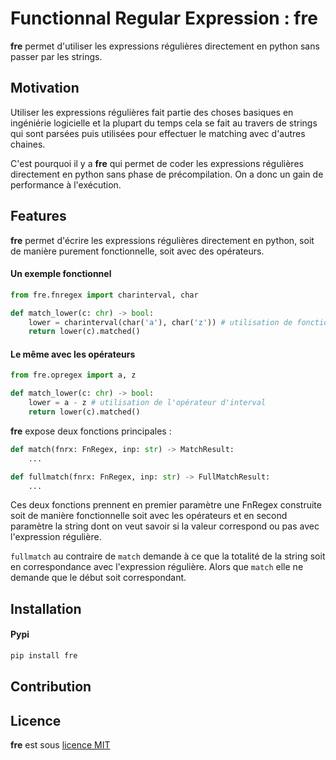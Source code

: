 # Functionnal Regular Expression : fre

**fre** permet d'utiliser les expressions régulières directement en python sans 
passer par les strings.

## Motivation

Utiliser les expressions régulières fait partie des choses basiques en 
ingéniérie logicielle et la plupart du temps cela se fait au travers de strings
qui sont parsées puis utilisées pour effectuer le matching avec d'autres 
chaines.

C'est pourquoi il y a **fre** qui permet de coder les expressions régulières 
directement en python sans phase de précompilation. On a donc un gain de 
performance à l'exécution. 

## Features

**fre** permet d'écrire les expressions régulières directement en python, soit
de manière purement fonctionnelle, soit avec des opérateurs.

#### Un exemple fonctionnel

```python
from fre.fnregex import charinterval, char

def match_lower(c: chr) -> bool:
    lower = charinterval(char('a'), char('z')) # utilisation de fonctions
    return lower(c).matched()
```

#### Le même avec les opérateurs

```python
from fre.opregex import a, z

def match_lower(c: chr) -> bool:
    lower = a - z # utilisation de l'opérateur d'interval
    return lower(c).matched()
```


**fre** expose deux fonctions principales : 

```python
def match(fnrx: FnRegex, inp: str) -> MatchResult:
    ...
```
```python
def fullmatch(fnrx: FnRegex, inp: str) -> FullMatchResult:
    ...
```

Ces deux fonctions prennent en premier paramètre une FnRegex construite soit de
manière fonctionnelle soit avec les opérateurs et en second paramètre la string
dont on veut savoir si la valeur correspond ou pas avec l'expression régulière. 

`fullmatch` au contraire de `match` demande à ce que la totalité de la string soit
en correspondance avec l'expression régulière. Alors que `match` elle ne demande
que le début soit correspondant. 

## Installation

#### Pypi

```bash
pip install fre
``` 

## Contribution

## Licence

**fre** est sous [licence MIT](LICENSE) 




